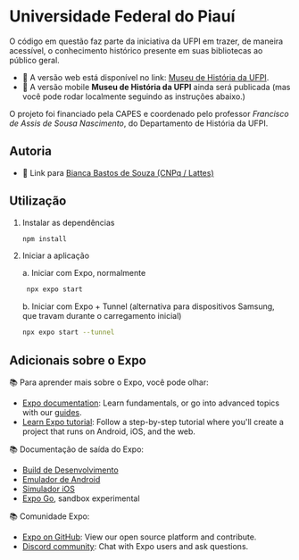 # Universidade Federal do Piauí

O código em questão faz parte da iniciativa da UFPI em trazer, de maneira acessível, o conhecimento histórico presente em suas bibliotecas ao público geral.

- 🔗 A versão web está disponível no link: [Museu de História da UFPI](https://museudehistoriadopiaui.ufpi.edu.br/).
- 🚧 A versão mobile **Museu de História da UFPI** ainda será publicada (mas você pode rodar localmente seguindo as instruções abaixo.)


O projeto foi financiado pela CAPES e coordenado pelo professor *Francisco de Assis de Sousa Nascimento*, do Departamento de História da UFPI.

## Autoria

- 🔗 Link para [Bianca Bastos de Souza (CNPq / Lattes)](http://lattes.cnpq.br/5795150769698867)

## Utilização

1. Instalar as dependências

   ```bash
   npm install
   ```

2. Iniciar a aplicação

   a. Iniciar com Expo, normalmente

   ```bash
    npx expo start
   ```

   b. Iniciar com Expo + Tunnel (alternativa para dispositivos Samsung, que travam durante o carregamento inicial)

   ```bash
   npx expo start --tunnel
   ```

## Adicionais sobre o Expo

📚 Para aprender mais sobre o Expo, você pode olhar:

- [Expo documentation](https://docs.expo.dev/): Learn fundamentals, or go into advanced topics with our [guides](https://docs.expo.dev/guides).
- [Learn Expo tutorial](https://docs.expo.dev/tutorial/introduction/): Follow a step-by-step tutorial where you'll create a project that runs on Android, iOS, and the web.

📚 Documentação de saída do Expo:

- [Build de Desenvolvimento](https://docs.expo.dev/develop/development-builds/introduction/)
- [Emulador de Android](https://docs.expo.dev/workflow/android-studio-emulator/)
- [Simulador iOS](https://docs.expo.dev/workflow/ios-simulator/)
- [Expo Go](https://expo.dev/go), sandbox experimental

📚 Comunidade Expo:

- [Expo on GitHub](https://github.com/expo/expo): View our open source platform and contribute.
- [Discord community](https://chat.expo.dev): Chat with Expo users and ask questions.
